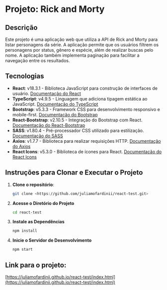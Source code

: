 # Projeto: Rick and Morty

## Descrição

Este projeto é uma aplicação web que utiliza a API de Rick and Morty para listar personagens da série. A aplicação permite que os usuários filtrem os personagens por status, gênero e espécie, além de realizar buscas pelo nome. A aplicação também implementa paginação para facilitar a navegação entre os resultados.

## Tecnologias

- **React**: v18.3.1 - Biblioteca JavaScript para construção de interfaces de usuário. [Documentação do React](https://reactjs.org/docs/getting-started.html)
- **TypeScript**: v4.9.5 - Linguagem que adiciona tipagem estática ao JavaScript. [Documentação do TypeScript](https://www.typescriptlang.org/docs/)
- **Bootstrap**: v5.3.3 - Framework CSS para desenvolvimento responsivo e mobile-first. [Documentação do Bootstrap](https://getbootstrap.com/docs/5.3/getting-started/introduction/)
- **React-Bootstrap**: v2.10.5 - Integração do Bootstrap com React. [Documentação do React-Bootstrap](https://react-bootstrap.github.io/getting-started/introduction/)
- **SASS**: v1.80.4 - Pré-processador CSS utilizado para estilização. [Documentação do SASS](https://sass-lang.com/documentation)
- **Axios**: v1.7.7 - Biblioteca para realizar requisições HTTP. [Documentação do Axios](https://axios-http.com/docs/intro)
- **React Icons**: v5.3.0 - Biblioteca de ícones para React. [Documentação do React Icons](https://react-icons.github.io/react-icons/)

## Instruções para Clonar e Executar o Projeto

1. **Clone o repositório**:
    
    ```bash
    git clone <https://github.com/juliamofardinii/react-test.git>
    ```
    
2. **Acesse o Diretório do Projeto**
    
    ```bash
    cd react-test
    ```
    
3. **Instale as Dependências**
    
    ```bash
    npm install
    ```
    
4. **Inicie o Servidor de Desenvolvimento**
    
    ```bash
    npm start
    ```
    

## Link para o projeto:

[https://juliamofardinii.github.io/react-test/index.html](https://juliamofardinii.github.io/react-test/index.html)